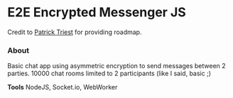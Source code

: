 # E2E Encrypted Messenger JS

Credit to [Patrick Triest](https://blog.patricktriest.com/building-an-encrypted-messenger-with-javascript/) for providing roadmap.

### About

Basic chat app using asymmetric encryption to send messages between 2 parties. 10000 chat rooms limited to 2 participants (like I said, basic ;)

**Tools**
NodeJS, Socket.io, WebWorker
